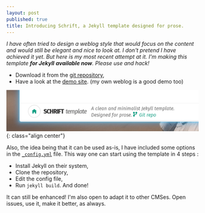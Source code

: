 ```yaml
---
layout: post
published: true
title: Introducing Schrift, a Jekyll template designed for prose.
---
```

*I have often tried to design a weblog style that would focus on the content and would still be elegant and nice to look at. I don't pretend I have achieved it yet. But here is my most recent attempt at it. I'm making this template **for Jekyll** **available now**. Please use and hack!*

* Download it from the [git repository](https://github.com/Schoewilliam/Schrift),
* Have a look at the [demo site](http://schoewilliam.github.io/Schrift/). (my own weblog is a good demo too)

![Schrift screenshot](./images/schrift/schriftscr1.png){: class="align center"}

Also, the idea being that it can be used as-is, I have included some options in the [`_config.yml`](https://github.com/Schoewilliam/Schrift/blob/master/_config.yml) file. This way one can start using the template in 4 steps :

* Install Jekyll on their system,
* Clone the repository,
* Edit the config file,
* Run `jekyll build`. And done!

It can still be enhanced! I'm also open to adapt it to other CMSes. Open issues, use it, make it better, as always.